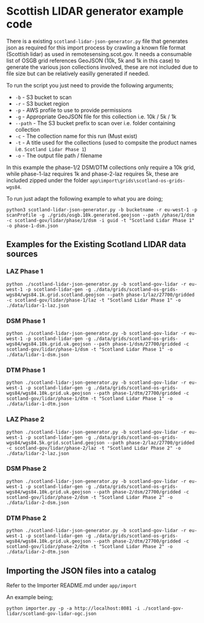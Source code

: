 # Scottish LIDAR generator example code

There is a existing `scotland-lidar-json-generator.py` file that generates json as required for this import process by crawling a known file format (Scottish lidar) as used in remotesensing.scot.gov. It needs a consumable list of OSGB grid references GeoJSON (10k, 5k and 1k in this case) to generate the various json collections involved, these are not included due to file size but can be relatively easilly generated if needed.

To run the script you just need to provide the following arguments;

- `-b` - S3 bucket to scan
- `-r` - S3 bucket region
- `-p` - AWS profile to use to provide permissions
- `-g` - Appropriate GeoJSON file for this collection i.e. 10k / 5k / 1k
- `--path` - The S3 bucket prefix to scan over i.e. folder containing collection
- `-c` - The collection name for this run (Must exist)
- `-t` - A title used for the collections (used to compsite the product names i.e. `Scotland Lidar Phase 1`)
- `-o` - The output file path / filename

In this example the phase-1/2 DSM/DTM collections only require a 10k grid, while phase-1-laz requires 1k and phase-2-laz requires 5k, these are included zipped under the folder `app\import\grids\scotland-os-grids-wgs84`.

To run just adapt the following example to what you are doing;

    python3 scotland-lidar-json-generator.py -b bucketname -r eu-west-1 -p scanProfile -g ./grids/osgb.10k.generated.geojson --path /phase/1/dsm -c scotland-gov/lidar/phase/1/dsm -i guid -t "Scotland Lidar Phase 1" -o phase-1-dsm.json

## Examples for the Existing Scotland LIDAR data sources

### LAZ Phase 1

    python ./scotland-lidar-json-generator.py -b scotland-gov-lidar -r eu-west-1 -p scotland-lidar-gen -g ./data/grids/scotland-os-grids-wgs84/wgs84.1k.grid.scotland.geojson --path phase-1/laz/27700/gridded -c scotland-gov/lidar/phase-1/laz -t "Scotland Lidar Phase 1" -o ./data/lidar-1-laz.json

### DSM Phase 1

    python ./scotland-lidar-json-generator.py -b scotland-gov-lidar -r eu-west-1 -p scotland-lidar-gen -g ./data/grids/scotland-os-grids-wgs84/wgs84.10k.grid.uk.geojson --path phase-1/dsm/27700/gridded -c scotland-gov/lidar/phase-1/dsm -t "Scotland Lidar Phase 1" -o ./data/lidar-1-dsm.json

### DTM Phase 1

    python ./scotland-lidar-json-generator.py -b scotland-gov-lidar -r eu-west-1 -p scotland-lidar-gen -g ./data/grids/scotland-os-grids-wgs84/wgs84.10k.grid.uk.geojson --path phase-1/dtm/27700/gridded -c scotland-gov/lidar/phase-1/dtm -t "Scotland Lidar Phase 1" -o ./data/lidar-1-dtm.json

### LAZ Phase 2

    python ./scotland-lidar-json-generator.py -b scotland-gov-lidar -r eu-west-1 -p scotland-lidar-gen -g ./data/grids/scotland-os-grids-wgs84/wgs84.5k.grid.scotland.geojson --path phase-2/laz/27700/gridded -c scotland-gov/lidar/phase-2/laz -t "Scotland Lidar Phase 2" -o ./data/lidar-2-laz.json

### DSM Phase 2

    python ./scotland-lidar-json-generator.py -b scotland-gov-lidar -r eu-west-1 -p scotland-lidar-gen -g ./data/grids/scotland-os-grids-wgs84/wgs84.10k.grid.uk.geojson --path phase-2/dsm/27700/gridded -c scotland-gov/lidar/phase-2/dsm -t "Scotland Lidar Phase 2" -o ./data/lidar-2-dsm.json

### DTM Phase 2

    python ./scotland-lidar-json-generator.py -b scotland-gov-lidar -r eu-west-1 -p scotland-lidar-gen -g ./data/grids/scotland-os-grids-wgs84/wgs84.10k.grid.uk.geojson --path phase-2/dtm/27700/gridded -c scotland-gov/lidar/phase-2/dtm -t "Scotland Lidar Phase 2" -o ./data/lidar-2-dtm.json

## Importing the JSON files into a catalog

Refer to the Importer README.md under `app/import`

An example being;

    python importer.py -p -a http://localhost:8081 -i ./scotland-gov-lidar/scotland-gov-lidar-ogc.json